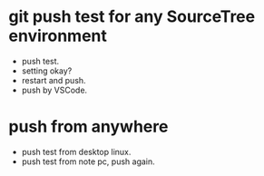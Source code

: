 # git push test for any SourceTree environment
* push test.
* setting okay?
* restart and push.
* push by VSCode.

# push from anywhere
* push test from desktop linux.
* push test from note pc, push again.
